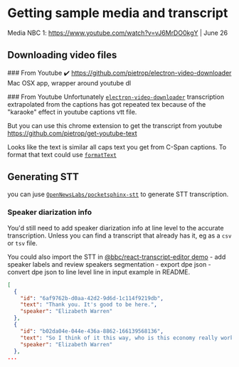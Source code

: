 # Getting sample media and transcript

Media 
NBC 1: https://www.youtube.com/watch?v=vJ6MrDO0kgY | June 26  

## Downloading video files

### From Youtube ✔️ 
https://github.com/pietrop/electron-video-downloader
Mac OSX app, wrapper around youtube dl

### From Youtube
Unfortunately [`electron-video-downloader`](https://github.com/pietrop/electron-video-downloader) transcription extrapolated from the captions has got repeated tex because of the "karaoke" effect in youtube captions vtt file.

But you can use this chrome extension to get the transcript from youtube https://github.com/pietrop/get-youtube-text

Looks like the text is similar all caps text you get from C-Span captions. To format that text could use [`formatText`](https://github.com/OpenNewsLabs/c-span_opened_captions_server/blob/master/index.js#L61)



## Generating STT

you can juse [`OpenNewsLabs/pocketsphinx-stt`](https://github.com/OpenNewsLabs/pocketsphinx-stt) to generate STT transcription.


### Speaker diarization info

You'd still need to add speaker diarization info at line level to the accurate transcription. Unless you can find a transcript that already has it, eg as a `csv` or `tsv` file.

You could also import  the STT in [@bbc/react-transcript-editor demo](https://bbc.github.io/react-transcript-editor/?path=/story/*)
    - add speaker labels and review speakers segmentation 
    - export dpe json 
    - convert dpe json to line level line in input example in README.

```json
[
  {
    "id": "6af9762b-d0aa-42d2-9d6d-1c114f9219db",
    "text": "Thank you. It's good to be here.",
    "speaker": "Elizabeth Warren"
  },
  {
    "id": "b02da04e-044e-436a-8862-166139568136",
    "text": "So I think of it this way, who is this economy really working for? It's doing great for a thinner and thinner slice at the top. It's doing great for giant drug companies. This is not doing great for people are trying to get a prescription filled. It's doing great for people who want to invest in private prisons just not for the African-Americans and Latinx whose families are torn apart whose lives are destroyed and whose communities are ruined.",
    "speaker": "Elizabeth Warren"
  },
...
```
